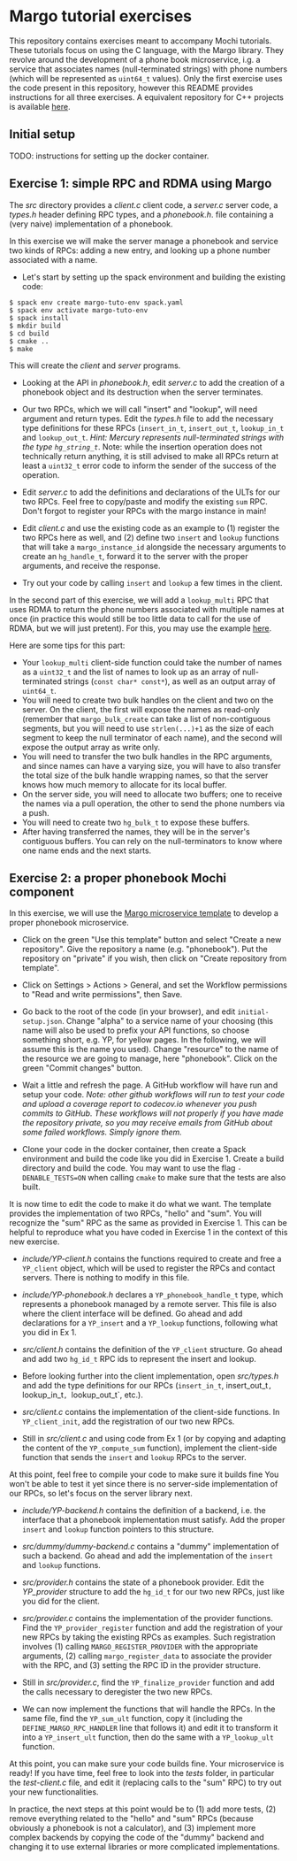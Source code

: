 # Margo tutorial exercises

This repository contains exercises meant to accompany Mochi tutorials.
These tutorials focus on using the C language, with the Margo library.
They revolve around the development of a phone book microservice, i.g.
a service that associates names (null-terminated strings) with phone
numbers (which will be represented as `uint64_t` values).
Only the first exercise uses the code present in this repository,
however this README provides instructions for all three exercises.
A equivalent repository for C++ projects is available [here]().

## Initial setup

TODO: instructions for setting up the docker container.

## Exercise 1: simple RPC and RDMA using Margo

The *src* directory provides a *client.c* client code, a *server.c*
server code, a *types.h* header defining RPC types, and a *phonebook.h*.
file containing a (very naive) implementation of a phonebook.

In this exercise we will make the server manage a phonebook and
service two kinds of RPCs: adding a new entry, and looking up a phone
number associated with a name.

* Let's start by setting up the spack environment and building the existing
code:

```
$ spack env create margo-tuto-env spack.yaml
$ spack env activate margo-tuto-env
$ spack install
$ mkdir build
$ cd build
$ cmake ..
$ make
```

This will create the *client* and *server* programs.

* Looking at the API in *phonebook.h*, edit *server.c* to add the creation
of a phonebook object and its destruction when the server terminates.

* Our two RPCs, which we will call "insert" and "lookup", will need
argument and return types. Edit the *types.h* file to add the necessary
type definitions for these RPCs (`insert_in_t`, `insert_out_t`, `lookup_in_t`
and `lookup_out_t`. _Hint: Mercury represents null-terminated strings with
the type `hg_string_t`_. Note: while the insertion operation does not
technically return anything, it is still advised to make all RPCs return at
least a `uint32_t` error code to inform the sender of the success of the
operation.

* Edit *server.c* to add the definitions and declarations of the ULTs for
our two RPCs. Feel free to copy/paste and modify the existing `sum` RPC.
Don't forgot to register your RPCs with the margo instance in main!

* Edit *client.c* and use the existing code as an example to (1) register
the two RPCs here as well, and (2) define two `insert` and `lookup` functions
that will take a `margo_instance_id` alongside the necessary arguments
to create an `hg_handle_t`, forward it to the server with the proper arguments,
and receive the response.

* Try out your code by calling `insert` and `lookup` a few times in the client.

In the second part of this exercise, we will add a `lookup_multi` RPC that uses
RDMA to return the phone numbers associated with multiple names at once (in
practice this would still be too little data to call for the use of RDMA, but
we will just pretent). For this, you may use the example
[here](https://mochi.readthedocs.io/en/latest/margo/04_bulk.html).

Here are some tips for this part:

* Your `lookup_multi` client-side function could take the number of names as a
`uint32_t` and the list of names to look up as an array of null-terminated strings
(`const char* const*`), as well as an output array of `uint64_t`.
* You will need to create two bulk handles on the client and two on the server.
On the client, the first will expose the names as read-only (remember that
`margo_bulk_create` can take a list of non-contiguous segments, but you will
need to use `strlen(...)+1` as the size of each segment to keep the null terminator
of each name), and the second will expose the output array as write only.
* You will need to transfer the two bulk handles in the RPC arguments,
and since names can have a varying size, you will have to also transfer the
total size of the bulk handle wrapping names, so that the server knows
how much memory to allocate for its local buffer.
* On the server side, you will need to allocate two buffers; one to receive
the names via a pull operation, the other to send the phone numbers via a push.
* You will need to create two `hg_bulk_t` to expose these buffers.
* After having transferred the names, they will be in the server's contiguous
buffers. You can rely on the null-terminators to know where one name ends and
the next starts.

## Exercise 2: a proper phonebook Mochi component

In this exercise, we will use the
[Margo microservice template](https://github.com/mochi-hpc/margo-microservice-template/)
to develop a proper phonebook microservice.

* Click on the green "Use this template" button and select
"Create a new repository". Give the repository a name (e.g. "phonebook").
Put the repository on "private" if you wish, then click on
"Create repository from template".

* Click on Settings > Actions > General, and set the Workflow permissions to
"Read and write permissions", then Save.

* Go back to the root of the code (in your browser), and edit
`initial-setup.json`. Change "alpha" to a service name of your choosing (this
name will also be used to prefix your API functions, so choose something short,
e.g. YP, for yellow pages. In the following, we will assume this is the name you
used). Change "resource" to the name of the resource we are going to manage,
here "phonebook". Click on the green "Commit changes" button.

* Wait a little and refresh the page. A GitHub workflow will have run and setup
your code. _Note: other github workflows will run to test your code and upload a
coverage report to codecov.io whenever you push commits to GitHub. These
workflows will not properly if you have made the repository private, so you may
receive emails from GitHub about some failed workflows. Simply ignore them._

* Clone your code in the docker container, then create a Spack environment
and build the code like you did in Exercise 1. Create a build directory and
build the code. You may want to use the flag `-DENABLE_TESTS=ON` when calling
`cmake` to make sure that the tests are also built.

It is now time to edit the code to make it do what we want. The template provides
the implementation of two RPCs, "hello" and "sum". You will recognize the "sum"
RPC as the same as provided in Exercise 1. This can be helpful to reproduce
what you have coded in Exercise 1 in the context of this new exercise.

* *include/YP-client.h* contains the functions required to create and free
a `YP_client` object, which will be used to register the RPCs and contact servers.
There is nothing to modify in this file.

* *include/YP-phonebook.h* declares a `YP_phonebook_handle_t` type, which
represents a phonebook managed by a remote server. This file is also where
the client interface will be defined. Go ahead and add declarations for
a `YP_insert` and a `YP_lookup` functions, following what you did in Ex 1.

* *src/client.h* contains the definition of the `YP_client` structure.
Go ahead and add two `hg_id_t` RPC ids to represent the insert and lookup.

* Before looking further into the client implementation, open *src/types.h*
and add the type definitions for our RPCs (`insert_in_t`, insert_out_t`,
`lookup_in_t`, `lookup_out_t`, etc.).

* *src/client.c* contains the implementation of the client-side functions.
In `YP_client_init`, add the registration of our two new RPCs.

* Still in *src/client.c* and using code from Ex 1 (or by copying and
adapting the content of the `YP_compute_sum` function), implement the client-side
function that sends the `insert` and `lookup` RPCs to the server.

At this point, feel free to compile your code to make sure it builds fine
You won't be able to test it yet since there is no server-side implementation
of our RPCs, so let's focus on the server library next.

* *include/YP-backend.h* contains the definition of a backend, i.e. the interface
that a phonebook implementation must satisfy. Add the proper `insert` and `lookup`
function pointers to this structure.

* *src/dummy/dummy-backend.c* contains a "dummy" implementation of such a backend.
Go ahead and add the implementation of the `insert` and `lookup` functions.

* *src/provider.h* contains the state of a phonebook provider. Edit the *YP_provider*
structure to add the `hg_id_t` for our two new RPCs, just like you did for the
client.

* *src/provider.c* contains the implementation of the provider functions. Find
the `YP_provider_register` function and add the registration of your new RPCs
by taking the existing RPCs as examples. Such registration involves (1) calling
`MARGO_REGISTER_PROVIDER` with the appropriate arguments, (2) calling
`margo_register_data` to associate the provider with the RPC, and (3) setting
the RPC ID in the provider structure.

* Still in *src/provider.c*, find the `YP_finalize_provider` function and
add the calls necessary to deregister the two new RPCs.

* We can now implement the functions that will handle the RPCs. In the same file,
find the `YP_sum_ult` function, copy it (including the `DEFINE_MARGO_RPC_HANDLER`
line that follows it) and edit it to transform it into a `YP_insert_ult` function,
then do the same with a `YP_lookup_ult` function.

At this point, you can make sure your code builds fine. Your microservice is ready!
If you have time, feel free to look into the *tests* folder, in particular the
*test-client.c* file, and edit it (replacing calls to the "sum" RPC) to try out
your new functionalities.

In practice, the next steps at this point would be to (1) add more tests,
(2) remove everything related to the "hello" and "sum" RPCs (because obviously
a phonebook is not a calculator), and (3) implement more complex backends
by copying the code of the "dummy" backend and changing it to use external
libraries or more complicated implementations.
